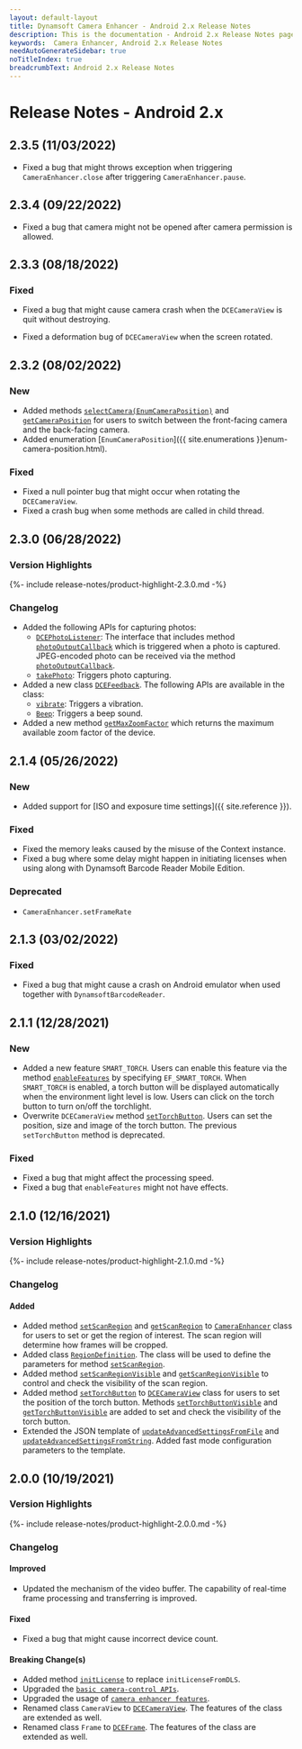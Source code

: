 ```yaml
---
layout: default-layout
title: Dynamsoft Camera Enhancer - Android 2.x Release Notes 
description: This is the documentation - Android 2.x Release Notes page of Dynamsoft Camera Enhancer.
keywords:  Camera Enhancer, Android 2.x Release Notes
needAutoGenerateSidebar: true
noTitleIndex: true
breadcrumbText: Android 2.x Release Notes
---
```


# Release Notes - Android 2.x

## 2.3.5 (11/03/2022)

- Fixed a bug that might throws exception when triggering `CameraEnhancer.close` after triggering `CameraEnhancer.pause`.

## 2.3.4 (09/22/2022)

- Fixed a bug that camera might not be opened after camera permission is allowed.

## 2.3.3 (08/18/2022)

### Fixed

- Fixed a bug that might cause camera crash when the `DCECameraView` is quit without destroying.

- Fixed a deformation bug of `DCECameraView` when the screen rotated.

## 2.3.2 (08/02/2022)

### New

- Added methods [`selectCamera(EnumCameraPosition)`](../primary-api/camera-enhancer.md#selectcameraenumcameraposition) and [`getCameraPosition`](../primary-api/camera-enhancer.md#getcameraposition) for users to switch between the front-facing camera and the back-facing camera.
- Added enumeration [`EnumCameraPosition`]({{ site.enumerations }}enum-camera-position.html).

### Fixed

- Fixed a null pointer bug that might occur when rotating the `DCECameraView`.
- Fixed a crash bug when some methods are called in child thread.

## 2.3.0 (06/28/2022)

<div class="fold-panel-prefix"></div>

### Version Highlights <i class="fa fa-caret-down"></i>

<div class="fold-panel-start"></div>

{%- include release-notes/product-highlight-2.3.0.md -%}

<div class="fold-panel-end"></div>

### Changelog

- Added the following APIs for capturing photos:
  - [`DCEPhotoListener`]({{site.android-api-auxiliary}}interface-dcephotolistener.html): The interface that includes method [`photoOutputCallback`]({{site.android-api-auxiliary}}interface-dcephotolistener.html#photooutputcallback) which is triggered when a photo is captured. JPEG-encoded photo can be received via the method [`photoOutputCallback`]({{site.android-api-auxiliary}}interface-dcephotolistener.html#photooutputcallback).
  - [`takePhoto`]({{site.android-api}}camera-enhancer.html#takephoto): Triggers photo capturing.
- Added a new class [`DCEFeedback`]({{site.android-api-auxiliary}}dcefeedback.html). The following APIs are available in the class:
  - [`vibrate`]({{site.android-api-auxiliary}}dcefeedback.html#vibrate): Triggers a vibration.
  - [`Beep`]({{site.android-api-auxiliary}}dcefeedback.html#beep): Triggers a beep sound.
- Added a new method [`getMaxZoomFactor`]({{site.android-api}}camera-enhancer.html#getmaxzoomfactor) which returns the maximum available zoom factor of the device.

## 2.1.4 (05/26/2022)

### New

- Added support for [ISO and exposure time settings]({{ site.reference }}).

### Fixed

- Fixed the memory leaks caused by the misuse of the Context instance.
- Fixed a bug where some delay might happen in initiating licenses when using along with Dynamsoft Barcode Reader Mobile Edition.

### Deprecated

- `CameraEnhancer.setFrameRate`

## 2.1.3 (03/02/2022)

### Fixed

- Fixed a bug that might cause a crash on Android emulator when used together with `DynamsoftBarcodeReader`.

## 2.1.1 (12/28/2021)

### New

- Added a new feature `SMART_TORCH`. Users can enable this feature via the method [`enableFeatures`]({{site.android-api}}camera-enhancer.html#enablefeatures) by specifying `EF_SMART_TORCH`. When `SMART_TORCH` is enabled, a torch button will be displayed automatically when the environment light level is low. Users can click on the torch button to turn on/off the torchlight.
- Overwrite `DCECameraView` method [`setTorchButton`]({{site.android-api-auxiliary}}dcecameraview.html#settorchbutton). Users can set the position, size and image of the torch button. The previous `setTorchButton` method is deprecated.

### Fixed

- Fixed a bug that might affect the processing speed.
- Fixed a bug that `enableFeatures` might not have effects.

## 2.1.0 (12/16/2021)

<div class="fold-panel-prefix"></div>

### Version Highlights <i class="fa fa-caret-down"></i>

<div class="fold-panel-start"></div>

{%- include release-notes/product-highlight-2.1.0.md -%}

<div class="fold-panel-end"></div>

### Changelog

#### Added

- Added method [`setScanRegion`]({{site.android-api}}camera-enhancer.html#setscanregion) and [`getScanRegion`]({{site.android-api}}camera-enhancer.html#getscanregion) to [`CameraEnhancer`]({{site.android-api}}camera-enhancer.html) class for users to set or get the region of interest. The scan region will determine how frames will be cropped.
- Added class [`RegionDefinition`]({{site.android-api-auxiliary}}region-definition.html). The class will be used to define the parameters for method [`setScanRegion`]({{site.android-api}}camera-enhancer.html#setscanregion).
- Added method [`setScanRegionVisible`]({{site.android-api}}camera-enhancer.html#setscanregionvisible) and [`getScanRegionVisible`]({{site.android-api}}camera-enhancer.html#getscanregionvisible) to control and check the visibility of the scan region.
- Added method [`setTorchButton`]({{site.android-api-auxiliary}}dcecameraview.html#settorchbutton) to [`DCECameraView`]({{site.android-api-auxiliary}}dcecameraview.html) class for users to set the position of the torch button. Methods [`setTorchButtonVisible`]({{site.android-api-auxiliary}}dcecameraview.html#settorchbuttonvisible) and [`getTorchButtonVisible`]({{site.android-api-auxiliary}}dcecameraview.html#gettorchbuttonvisible) are added to set and check the visibility of the torch button.
- Extended the JSON template of [`updateAdvancedSettingsFromFile`]({{site.android-api}}camera-enhancer.html#updateadvancedsettingsfromfile) and [`updateAdvancedSettingsFromString`]({{site.android-api}}camera-enhancer.html#updateadvancedsettingsfromstring). Added fast mode configuration parameters to the template.

## 2.0.0 (10/19/2021)

<div class="fold-panel-prefix"></div>

### Version Highlights <i class="fa fa-caret-down"></i>

<div class="fold-panel-start"></div>

{%- include release-notes/product-highlight-2.0.0.md -%}

<div class="fold-panel-end"></div>

### Changelog

#### Improved

- Updated the mechanism of the video buffer. The capability of real-time frame processing and transferring is improved.

#### Fixed

- Fixed a bug that might cause incorrect device count.

#### Breaking Change(s)

- Added method [`initLicense`]({{site.android-api}}camera-enhancer.html#initlicense) to replace `initLicenseFromDLS`.
- Upgraded the [`basic camera-control APIs`]({{site.android-api}}camera-enhancer.html#basic-camera-control-methods).
- Upgraded the usage of [`camera enhancer features`]({{site.android-api}}camera-enhancer.html#enhanced-features).
- Renamed class `CameraView` to [`DCECameraView`]({{site.android-api-auxiliary}}dcecameraview.html). The features of the class are extended as well.
- Renamed class `Frame` to [`DCEFrame`]({{site.android-api-auxiliary}}dceframe.html). The features of the class are extended as well.
